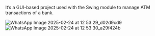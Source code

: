 It’s a GUI-based project used with the Swing module to manage ATM transactions of a bank.




![WhatsApp Image 2025-02-24 at 12 53 29_d02d9cd9](https://github.com/user-attachments/assets/6a1f1247-135f-4162-a134-6831d83a5b32)
![WhatsApp Image 2025-02-24 at 12 53 30_a29f424b](https://github.com/user-attachments/assets/a4cfbfcb-585b-4abe-a5a6-bdf84c334767)
